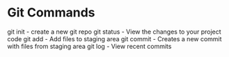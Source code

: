 # Git Commands

git init - create a new git repo
git status - View the changes to your project code
git add - Add files to staging area
git commit - Creates a new commit with files from staging area
git log - View recent commits